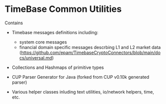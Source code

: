 # TimeBase Common Utilities

Contains 

 - Timebase messages definitions including:     
    - system core messages      
    - financial domain specific messages descrbing L1 and L2 market data (https://github.com/epam/TimebaseCryptoConnectors/blob/main/docs/universal.md)
	
 - Collections and Hashmaps of primitive types
 - CUP Parser Generator for Java (forked from CUP v0.10k generated parser)
 - Various helper classes inluding text utilities, io/network helpers, time, etc.